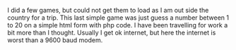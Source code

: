 I did a few games, but could not get them to load as I am out side the country for a 
trip.  This last simple game was just guess a number between 1 to 20 on a simple html form with php code.  I have been travelling for work a bit more than I thought. Usually I get ok internet, but here the internet is worst than a 9600 baud modem. 